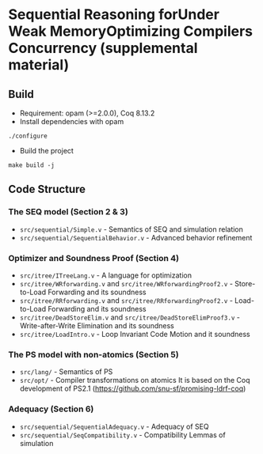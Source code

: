 # Sequential Reasoning forUnder Weak MemoryOptimizing Compilers Concurrency (supplemental material)

## Build
- Requirement: opam (>=2.0.0), Coq 8.13.2 
- Install dependencies with opam
```
./configure
```
- Build the project
```
make build -j
```

## Code Structure
### The SEQ model (Section 2 & 3)
- `src/sequential/Simple.v` - Semantics of SEQ and simulation relation
- `src/sequential/SequentialBehavior.v` - Advanced behavior refinement 

### Optimizer and Soundness Proof (Section 4)
- `src/itree/ITreeLang.v` - A language for optimization
- `src/itree/WRforwarding.v` and `src/itree/WRforwardingProof2.v` - Store-to-Load Forwarding and its soundness
- `src/itree/RRforwarding.v` and `src/itree/RRforwardingProof2.v` - Load-to-Load Forwarding and its soundness
- `src/itree/DeadStoreElim.v` and `src/itree/DeadStoreElimProof3.v` - Write-after-Write Elimination and its soundness
- `src/itree/LoadIntro.v` - Loop Invariant Code Motion and it soundness

### The PS model with non-atomics (Section 5)
- `src/lang/` - Semantics of PS
- `src/opt/` - Compiler transformations on atomics
It is based on the Coq development of PS2.1 (https://github.com/snu-sf/promising-ldrf-coq)

### Adequacy (Section 6)
- `src/sequential/SequentialAdequacy.v` - Adequacy of SEQ
- `src/sequential/SeqCompatibility.v` - Compatibility Lemmas of simulation 
